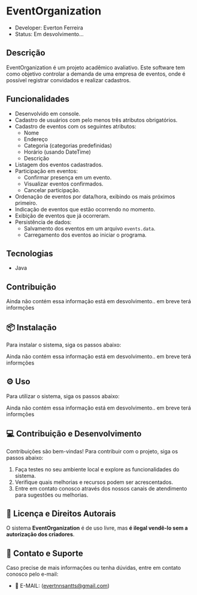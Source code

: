# EventOrganization


- Developer: Everton Ferreira
- Status: Em desvolvimento...

## Descrição
EventOrganization é um projeto acadêmico avaliativo. Este software tem como objetivo controlar a demanda de uma empresa de eventos, onde é possível registrar convidados e realizar cadastros.

## Funcionalidades

- Desenvolvido em console.  
- Cadastro de usuários com pelo menos três atributos obrigatórios.  
- Cadastro de eventos com os seguintes atributos:  
  - Nome  
  - Endereço  
  - Categoria (categorias predefinidas)  
  - Horário (usando DateTime)  
  - Descrição  
- Listagem dos eventos cadastrados.  
- Participação em eventos:  
  - Confirmar presença em um evento.  
  - Visualizar eventos confirmados.  
  - Cancelar participação.  
- Ordenação de eventos por data/hora, exibindo os mais próximos primeiro.  
- Indicação de eventos que estão ocorrendo no momento.  
- Exibição de eventos que já ocorreram.  
- Persistência de dados:  
  - Salvamento dos eventos em um arquivo `events.data`.  
  - Carregamento dos eventos ao iniciar o programa.

## Tecnologias
- Java


## Contribuição
Ainda não contém essa informação
está em desvolvimento..
em breve terá informções

## 📦 Instalação

Para instalar o sistema, siga os passos abaixo:

Ainda não contém essa informação
está em desvolvimento..
em breve terá informções

## ⚙️ Uso

Para utilizar o sistema, siga os passos abaixo:

Ainda não contém essa informação
está em desvolvimento..
em breve terá informções

## 💻 Contribuição e Desenvolvimento

Contribuições são bem-vindas! Para contribuir com o projeto, siga os passos abaixo:

1. Faça testes no seu ambiente local e explore as funcionalidades do sistema.
2. Verifique quais melhorias e recursos podem ser acrescentados.
3. Entre em contato conosco através dos nossos canais de atendimento para sugestões ou melhorias.

## 📜 Licença e Direitos Autorais

O sistema **EventOrganization** é de uso livre, mas **é ilegal vendê-lo sem a autorização dos criadores**.

## 📧 Contato e Suporte

Caso precise de mais informações ou tenha dúvidas, entre em contato conosco pelo e-mail:

- 📧 E-MAIL: (evertnnsantts@gmail.com)
